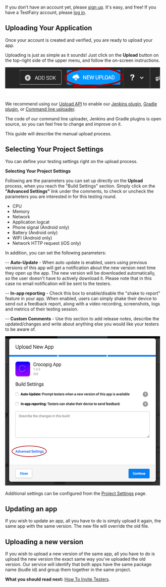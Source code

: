 
If you don’t have an account yet, please <a href="http://www.testfairy.com/signup" target="_blank">sign up</a>. It's easy, and free!
If you have a TestFairy account, please <a href="https://app.testfairy.com/login" target="_blank">log in</a>.

## <a id="Uploading"></a> Uploading Your Application

Once your account is created and verified, you are ready to upload your app.

Uploading is just as simple as it sounds! Just click on the **Upload** button on the top-right side of the upper menu, and follow the on-screen instructions.

![ alt upload](../../img/app/upload2.png)

We recommend using our <a href="http://docs.testfairy.com/Upload_API.html">Upload API</a> to enable our <a href="https://wiki.jenkins-ci.org/display/JENKINS/TestFairy+Plugin">Jenkins plugin</a>, <a href="#">Gradle plugin</a>, or <a href="https://github.com/testfairy/command-line-uploader" target="_blank">Command line uploader</a>. 

The code of our command line uploader, Jenkins and Gradle plugins is open source, so you can feel free to change and improve on it.

This guide will describe the manual upload process.


## Selecting Your Project Settings

You can define your testing settings right on the upload process.

**Selecting Your Project Settings**

Following are the parameters you can set up directly on the **Upload** process, when you reach the "Build Settings" section. Simply click on the **"Advanced Settings"** link under the comments, to check or uncheck the parameters you are interested in for this testing round.

 * CPU 
 * Memory
 * Network
 * Application logcat
 * Phone signal (Android only)
 * Battery (Android only)
 * WIFI (Android only)
 * Network HTTP request (iOS only)

In addition, you can set the following parameters:

-- **Auto-Update** - When auto update is enabled, users using previous versions of this app will get a notification about the new version next time they open up the app. The new version will be downloaded automatically, so the user doesn't have to actively download it. Please note that in this case no email notification will be sent to the testers.

-- **In-app reporting** - Check this box to enable/disable the "shake to report" feature in your app. When enabled, users can simply shake their device to send out a feedback report, along with a video recording, screenshots, logs and metrics of their testing session.

-- **Custom Comments** - Use this section to add release notes, describe the updated/changes and write about anything else you would like your testers to be aware of.

![ alt testfairy-upload](../../img/app/upload-settings.png)

Additional settings can be configured from the <a href="http://docs.testfairy.com/Getting_Started/Account_Settings.html">Project Settings</a> page.

 
## <a id="Uploading"></a> Updating an app

If you wish to update an app, all you have to do is simply upload it again, the same app with the same version. The new file will override the old file.

## <a id="Uploading"></a> Uploading a new version

If you wish to upload a new version of the same app, all you have to do is upload the new version the exact same way you've uploaded the old version. Our service will identify that both apps have the same package name (budle id) and group them together in the same project.



**What you should read next:** [How To Invite Testers](How_To_Invite_Testers.html).
